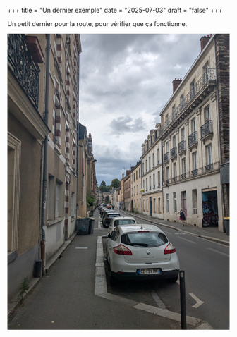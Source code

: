 +++
title = "Un dernier exemple"
date = "2025-07-03"
draft = "false"
+++


Un petit dernier pour la route, pour vérifier que ça fonctionne.

![an image from this adventure](9c24ebb8-d57f-4b1e-aee4-5ea5ef7b4f70.jpg)

